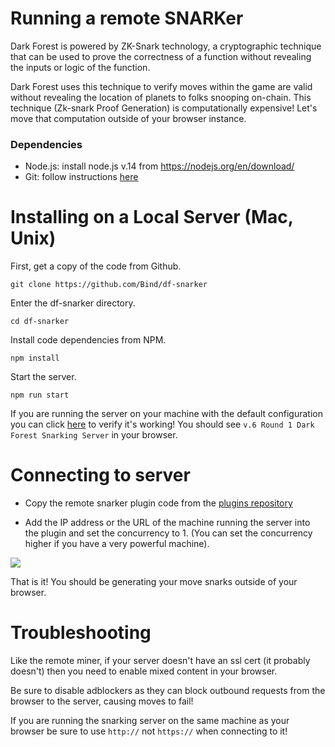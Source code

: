 # Running a remote SNARKer

Dark Forest is powered by ZK-Snark technology, a cryptographic technique that can be used to prove the correctness of a function without revealing the inputs or logic of the function.

Dark Forest uses this technique to verify moves within the game are valid without revealing the location of planets to folks snooping on-chain. This technique (Zk-snark Proof Generation) is computationally expensive!  Let's move that computation outside of your browser instance.


### Dependencies 
 - Node.js: install node.js v.14 from https://nodejs.org/en/download/
 - Git: follow instructions [here](https://git-scm.com/book/en/v2/Getting-Started-Installing-Git)

# Installing on a Local Server (Mac, Unix)


First, get a copy of the code from Github.

`git clone https://github.com/Bind/df-snarker`



Enter the df-snarker directory.

`cd df-snarker`



Install code dependencies from NPM.

`npm install` 



Start the server.

`npm run start`



If you are running the server on your machine with the default configuration you can click [here](http://localhost:8082) to verify it's working! You should see `v.6 Round 1 Dark Forest Snarking Server` in your browser.
  

# Connecting to server 

- Copy the remote snarker plugin code from the [plugins repository](https://github.com/darkforest-eth/plugins/blob/master/content/productivity/remote-snarker/plugin.js)

- Add the IP address or the URL of the machine running the server into the plugin and set the concurrency to 1. (You can set the concurrency higher if you have a very powerful machine).

![](../.gitbook/assets/snarker-plugin.png)

That is it! You should be generating your move snarks outside of your browser.

# Troubleshooting

Like the remote miner, if your server doesn't have an ssl cert (it probably doesn't) then you need to enable mixed content in your browser.


Be sure to disable adblockers as they can block outbound requests from the browser to the server, causing moves to fail!


If you are running the snarking server on the same machine as your browser be sure to use `http://` not `https://` when connecting to it!

